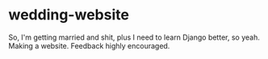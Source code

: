 wedding-website
===============

So, I'm getting married and shit, plus I need to learn Django better, so yeah.  Making a website.  Feedback highly encouraged.